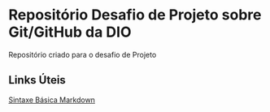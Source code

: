 # Repositório Desafio de Projeto sobre Git/GitHub da DIO
Repositório criado para o desafio de Projeto

## Links Úteis
[Sintaxe Básica Markdown](https://www.markdownguide.org/basic-syntax)
